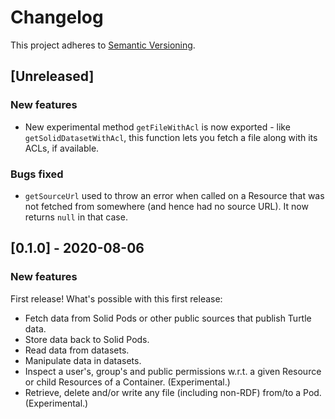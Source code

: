 # Changelog

This project adheres to [Semantic Versioning](http://semver.org/spec/v2.0.0.html).

## [Unreleased]

### New features

- New experimental method `getFileWithAcl` is now exported - like `getSolidDatasetWithAcl`, this function lets you fetch a file along with its ACLs, if available.

### Bugs fixed

- `getSourceUrl` used to throw an error when called on a Resource that was not fetched from somewhere (and hence had no source URL). It now returns `null` in that case.

## [0.1.0] - 2020-08-06

### New features

First release! What's possible with this first release:

- Fetch data from Solid Pods or other public sources that publish Turtle data.
- Store data back to Solid Pods.
- Read data from datasets.
- Manipulate data in datasets.
- Inspect a user's, group's and public permissions w.r.t. a given Resource or child Resources of a Container. (Experimental.)
- Retrieve, delete and/or write any file (including non-RDF) from/to a Pod. (Experimental.)
